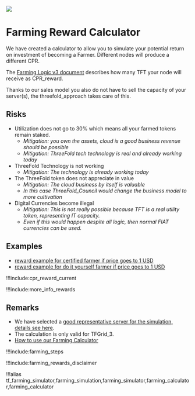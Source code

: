 ![](img/becomefarmer.png)

# Farming Reward Calculator

We have created a calculator to allow you to simulate your potential return on investment of becoming a Farmer. Different nodes will produce a different CPR. 

The [Farming Logic v3 document](farming_logic3) describes how many TFT your node will receive as CPR_reward. 

Thanks to our sales model you also do not have to sell the capacity of your server(s), the threefold_approach takes care of this.

## Risks

- Utilization does not go to 30% which means all your farmed tokens remain staked.
  - _Mitigation: you own the assets, cloud is a good business revenue should be possible_
  - _Mitigation: ThreeFold tech technology is real and already working today_
- ThreeFold Technology is not working
  - _Mitigation: The technology is already working today_
- The ThreeFold token does not appreciate in value
  - _Mitigation: The cloud business by itself is valuable_
  - _In this case ThreeFold_Council would change the business model to more cultivation_
- Digital Currencies become illegal
  - _Mitigation: This is not really possible because TFT is a real utility token, representing IT capacity._
  - _Even if this would happen despite all logic, then normal FIAT currencies can be used._

## Examples

- [reward example for certified farmer if price goes to 1 USD](farming_calculator_certified)
- [reward example for do it yourself farmer if price goes to 1 USD](farming_calculator_diy)

!!!include:cpr_reward_current

!!!include:more_info_rewards

## Remarks

- We have selected a [good representative server for the simulation, details see here](farming_hardware_remarks).
- The calculation is only valid for TFGrid_3.
- [How to use our Farming Calculator](farming_rewards_howto)

!!!include:farming_steps

!!!include:farming_rewards_disclaimer

!!!alias tf_farming_simulator,farming_simulation,farming_simulator,farming_calculator,farming_calculator
